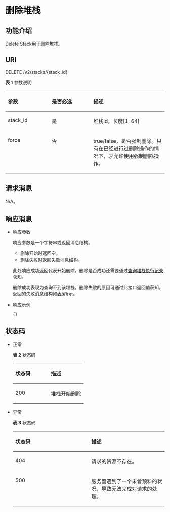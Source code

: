# 删除堆栈<a name="aos_02_0023"></a>

## 功能介绍<a name="section713218527327"></a>

Delete Stack用于删除堆栈。

## URI<a name="section11132452173213"></a>

DELETE /v2/stacks/\{stack\_id\}

**表 1**  参数说明

<a name="table123451003323"></a>
<table><thead align="left"><tr id="row1134520173219"><th class="cellrowborder" valign="top" width="27.53724627537246%" id="mcps1.2.4.1.1"><p id="p03454014325"><a name="p03454014325"></a><a name="p03454014325"></a>参数</p>
</th>
<th class="cellrowborder" valign="top" width="26.087391260873915%" id="mcps1.2.4.1.2"><p id="p141821228185910"><a name="p141821228185910"></a><a name="p141821228185910"></a>是否必选</p>
</th>
<th class="cellrowborder" valign="top" width="46.375362463753625%" id="mcps1.2.4.1.3"><p id="p14345006326"><a name="p14345006326"></a><a name="p14345006326"></a>描述</p>
</th>
</tr>
</thead>
<tbody><tr id="row834510033210"><td class="cellrowborder" valign="top" width="27.53724627537246%" headers="mcps1.2.4.1.1 "><p id="p1834516013321"><a name="p1834516013321"></a><a name="p1834516013321"></a>stack_id</p>
</td>
<td class="cellrowborder" valign="top" width="26.087391260873915%" headers="mcps1.2.4.1.2 "><p id="p4183182813594"><a name="p4183182813594"></a><a name="p4183182813594"></a>是</p>
</td>
<td class="cellrowborder" valign="top" width="46.375362463753625%" headers="mcps1.2.4.1.3 "><p id="p1434613093219"><a name="p1434613093219"></a><a name="p1434613093219"></a>堆栈id，长度[1, 64]</p>
</td>
</tr>
<tr id="row515642513200"><td class="cellrowborder" valign="top" width="27.53724627537246%" headers="mcps1.2.4.1.1 "><p id="p31561225102013"><a name="p31561225102013"></a><a name="p31561225102013"></a>force</p>
</td>
<td class="cellrowborder" valign="top" width="26.087391260873915%" headers="mcps1.2.4.1.2 "><p id="p21562257203"><a name="p21562257203"></a><a name="p21562257203"></a>否</p>
</td>
<td class="cellrowborder" valign="top" width="46.375362463753625%" headers="mcps1.2.4.1.3 "><p id="p111562257206"><a name="p111562257206"></a><a name="p111562257206"></a>true/false，是否强制删除。只有在已经进行过删除操作的情况下，才允许使用强制删除操作。</p>
</td>
</tr>
</tbody>
</table>

## 请求消息<a name="section11132185223217"></a>

N/A。

## 响应消息<a name="section15135165213217"></a>

-   响应参数

    响应参数是一个字符串或返回消息结构。

    -   删除开始时返回空。
    -   删除失败时返回失败消息结构。

    此处响应成功返回代表开始删除，删除是否成功还需要通过[查询堆栈执行记录](查询堆栈执行记录.md)获知。

    删除成功表现为查询不到该堆栈，删除失败的原因可通过此接口返回值获知。返回的失败消息结构如[表5](创建模板.md#table104171158104518)所示。

-   响应示例

    ```
    {}
    ```


## 状态码<a name="section8136952183215"></a>

-   正常

    **表 2**  状态码

    <a name="table1913610526328"></a>
    <table><thead align="left"><tr id="row9136125216329"><th class="cellrowborder" valign="top" width="50%" id="mcps1.2.3.1.1"><p id="p1513615219328"><a name="p1513615219328"></a><a name="p1513615219328"></a>状态码</p>
    </th>
    <th class="cellrowborder" valign="top" width="50%" id="mcps1.2.3.1.2"><p id="p1913617528324"><a name="p1913617528324"></a><a name="p1913617528324"></a>描述</p>
    </th>
    </tr>
    </thead>
    <tbody><tr id="row213720528328"><td class="cellrowborder" valign="top" width="50%" headers="mcps1.2.3.1.1 "><p id="p111371952193213"><a name="p111371952193213"></a><a name="p111371952193213"></a>200</p>
    </td>
    <td class="cellrowborder" valign="top" width="50%" headers="mcps1.2.3.1.2 "><p id="p81371752103212"><a name="p81371752103212"></a><a name="p81371752103212"></a>堆栈开始删除</p>
    </td>
    </tr>
    </tbody>
    </table>

-   异常

    **表 3**  状态码

    <a name="table7137652123214"></a>
    <table><thead align="left"><tr id="row11138145212321"><th class="cellrowborder" valign="top" width="50%" id="mcps1.2.3.1.1"><p id="p813825219322"><a name="p813825219322"></a><a name="p813825219322"></a>状态码</p>
    </th>
    <th class="cellrowborder" valign="top" width="50%" id="mcps1.2.3.1.2"><p id="p15138195203219"><a name="p15138195203219"></a><a name="p15138195203219"></a>描述</p>
    </th>
    </tr>
    </thead>
    <tbody><tr id="row13138125223218"><td class="cellrowborder" valign="top" width="50%" headers="mcps1.2.3.1.1 "><p id="p11388526328"><a name="p11388526328"></a><a name="p11388526328"></a>404</p>
    </td>
    <td class="cellrowborder" valign="top" width="50%" headers="mcps1.2.3.1.2 "><p id="p131385522321"><a name="p131385522321"></a><a name="p131385522321"></a>请求的资源不存在。</p>
    </td>
    </tr>
    <tr id="row10138195219326"><td class="cellrowborder" valign="top" width="50%" headers="mcps1.2.3.1.1 "><p id="p1513812525328"><a name="p1513812525328"></a><a name="p1513812525328"></a>500</p>
    </td>
    <td class="cellrowborder" valign="top" width="50%" headers="mcps1.2.3.1.2 "><p id="p0138105213327"><a name="p0138105213327"></a><a name="p0138105213327"></a>服务器遇到了一个未曾预料的状况，导致无法完成对请求的处理。</p>
    </td>
    </tr>
    </tbody>
    </table>


